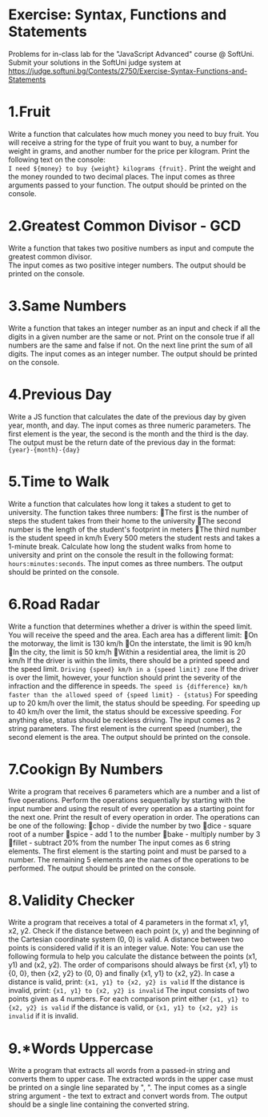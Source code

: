 # Exercise: Syntax, Functions and Statements
Problems for in-class lab for the "JavaScript Advanced" course @ SoftUni. Submit your solutions in the SoftUni judge system at https://judge.softuni.bg/Contests/2750/Exercise-Syntax-Functions-and-Statements

# 1.Fruit
Write a function that calculates how much money you need to buy fruit. You will receive a string for the type of fruit you want to buy, a number for weight in grams, and another number for the price per kilogram. 
Print the following text on the console:  
`I need ${money} to buy {weight} kilograms {fruit}.`
Print the weight and the money rounded to two decimal places.
The input comes as three arguments passed to your function.
The output should be printed on the console.

# 2.Greatest Common Divisor - GCD
Write a function that takes two positive numbers as input and compute the greatest common divisor.	
The input comes as two positive integer numbers.
The output should be printed on the console.

# 3.Same Numbers
Write a function that takes an integer number as an input and check if all the digits in a given number are the same or not.
Print on the console true if all numbers are the same and false if not. On the next line print the sum of all digits.
The input comes as an integer number.
The output should be printed on the console.

# 4.Previous Day
Write a JS function that calculates the date of the previous day by given year, month, and day.
The input comes as three numeric parameters. The first element is the year, the second is the month and the third is the day.
The output must be the return date of the previous day in the format: `{year}-{month}-{day}`

# 5.Time to Walk
Write a function that calculates how long it takes a student to get to university. 
The function takes three numbers:
The first is the number of steps the student takes from their home to the university
Тhe second number is the length of the student's footprint in meters
Тhe third number is the student speed in km/h
Every 500 meters the student rests and takes a 1-minute break.
Calculate how long the student walks from home to university and print on the console the result in the following format: `hours:minutes:seconds`.
The input comes as three numbers.
The output should be printed on the console.

# 6.Road Radar
Write a function that determines whether a driver is within the speed limit. You will receive the speed and the area. Each area has a different limit: 
On the motorway, the limit is 130 km/h
On the interstate, the limit is 90 km/h
In the city, the limit is 50 km/h 
Within a residential area, the limit is 20 km/h
If the driver is within the limits, there should be a printed speed and the speed limit. 
                `Driving {speed} km/h in a {speed limit} zone`
If the driver is over the limit, however, your function should print the severity of the infraction and the difference in speeds. 
`The speed is {difference} km/h faster than the allowed speed of {speed limit} - {status}`
For speeding up to 20 km/h over the limit, the status should be speeding.
For speeding up to 40 km/h over the limit, the status should be excessive speeding.
For anything else, status should be reckless driving.
The input comes as 2 string parameters. The first element is the current speed (number), the second element is the area.
The output should be printed on the console.

# 7.Cookign By Numbers
Write a program that receives 6 parameters which are a number and a list of five operations. Perform the operations sequentially by starting with the input number and using the result of every operation as a starting point for the next one. Print the result of every operation in order. The operations can be one of the following:
chop - divide the number by two
dice - square root of a number
spice - add 1 to the number
bake - multiply number by 3
fillet - subtract 20% from the number
The input comes as 6 string elements. The first element is the starting point and must be parsed to a number. The remaining 5 elements are the names of the operations to be performed.
The output should be printed on the console.

# 8.Validity Checker
Write a program that receives a total of 4 parameters in the format x1, y1, x2, y2. Check if the distance between each point (x, y) and the beginning of the Cartesian coordinate system (0, 0) is valid. A distance between two points is considered valid if it is an integer value. 
Note: You can use the following formula to help you calculate the distance between the points (x1, y1) and (x2, y2).
The order of comparisons should always be first {x1, y1} to {0, 0}, then {x2, y2} to {0, 0} and finally {x1, y1} to {x2, y2}. 
In case a distance is valid, print: `{x1, y1} to {x2, y2} is valid`
If the distance is invalid, print: `{x1, y1} to {x2, y2} is invalid`
The input consists of two points given as 4 numbers.
For each comparison print either `{x1, y1} to {x2, y2} is valid` if the distance is valid, or `{x1, y1} to {x2, y2} is invalid` if it is invalid.

# 9.*Words Uppercase
Write a program that extracts all words from a passed-in string and converts them to upper case. The extracted words in the upper case must be printed on a single line separated by ", ".
The input comes as a single string argument - the text to extract and convert words from.
The output should be a single line containing the converted string.

